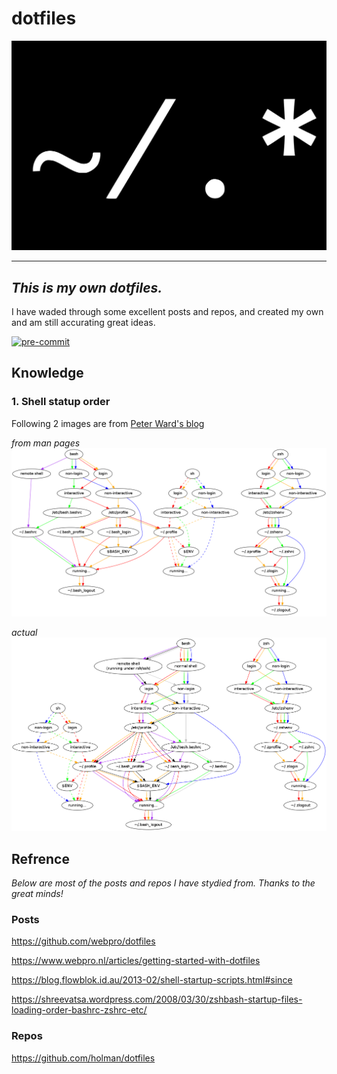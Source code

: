 # dotfiles

![image](.source/image.svg)

---
## *This is my own dotfiles.*

I have waded through some excellent posts and repos, and created my own and am still accurating great ideas.

[![pre-commit](https://img.shields.io/badge/pre--commit-enabled-brightgreen?logo=pre-commit&logoColor=white)](https://github.com/pre-commit/pre-commit)


## Knowledge


### 1. Shell statup order
Following 2 images are from [Peter Ward's blog](https://blog.flowblok.id.au/2013-02/shell-startup-scripts.html)

*from man pages*
![Shell statup order](.source/shell-startup.png)

*actual*
![Shell statup actual order](.source/shell-startup-actual.png)


## Refrence

*Below are most of the posts and repos I have stydied from. Thanks to the great minds!*

### Posts
https://github.com/webpro/dotfiles

https://www.webpro.nl/articles/getting-started-with-dotfiles

https://blog.flowblok.id.au/2013-02/shell-startup-scripts.html#since


https://shreevatsa.wordpress.com/2008/03/30/zshbash-startup-files-loading-order-bashrc-zshrc-etc/

### Repos

https://github.com/holman/dotfiles

